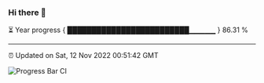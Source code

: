 ### Hi there 👋

⏳ Year progress { █████████████████████████▁▁▁▁▁ } 86.31 %

---

⏰ Updated on Sat, 12 Nov 2022 00:51:42 GMT

![Progress Bar CI](https://github.com/Shyam-Makwana/GitHub-Actions-Demo/workflows/Progress%20Bar%20CI/badge.svg)
